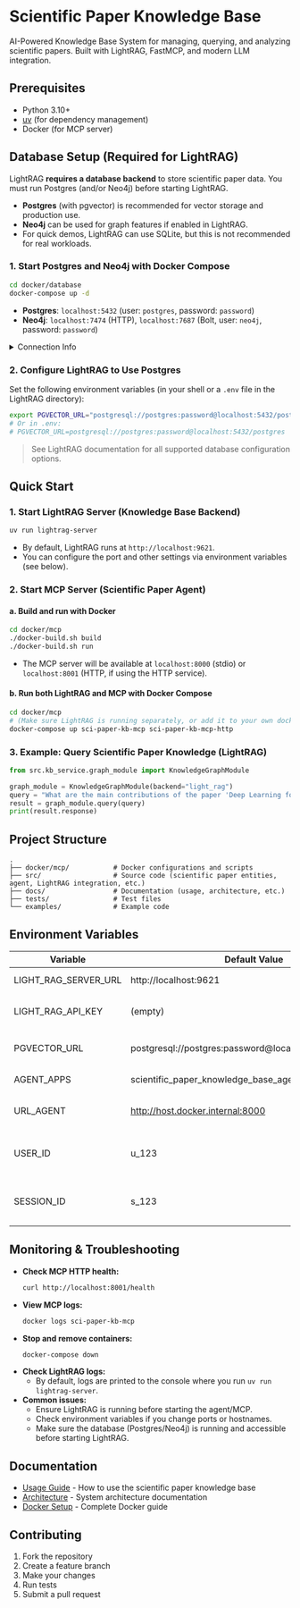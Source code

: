 # Scientific Paper Knowledge Base

AI-Powered Knowledge Base System for managing, querying, and analyzing scientific papers. Built with LightRAG, FastMCP, and modern LLM integration.

## Prerequisites
- Python 3.10+
- [uv](https://github.com/astral-sh/uv) (for dependency management)
- Docker (for MCP server)

## Database Setup (Required for LightRAG)
LightRAG **requires a database backend** to store scientific paper data. You must run Postgres (and/or Neo4j) before starting LightRAG.

- **Postgres** (with pgvector) is recommended for vector storage and production use.
- **Neo4j** can be used for graph features if enabled in LightRAG.
- For quick demos, LightRAG can use SQLite, but this is not recommended for real workloads.

### 1. Start Postgres and Neo4j with Docker Compose
```bash
cd docker/database
docker-compose up -d
```
- **Postgres**: `localhost:5432` (user: `postgres`, password: `password`)
- **Neo4j**: `localhost:7474` (HTTP), `localhost:7687` (Bolt, user: `neo4j`, password: `password`)

<details>
<summary>Connection Info</summary>

**Neo4j**
```
NEO4J_URI=bolt://localhost:7687
NEO4J_USERNAME=neo4j
NEO4J_PASSWORD=password
```

**Postgres**
```
POSTGRES_HOST=localhost
POSTGRES_PORT=5432
POSTGRES_USER=postgres
POSTGRES_PASSWORD=password
POSTGRES_DATABASE=postgres
```
</details>

### 2. Configure LightRAG to Use Postgres
Set the following environment variables (in your shell or a `.env` file in the LightRAG directory):
```bash
export PGVECTOR_URL="postgresql://postgres:password@localhost:5432/postgres"
# Or in .env:
# PGVECTOR_URL=postgresql://postgres:password@localhost:5432/postgres
```
> See LightRAG documentation for all supported database configuration options.

## Quick Start

### 1. Start LightRAG Server (Knowledge Base Backend)

```bash
uv run lightrag-server
```
- By default, LightRAG runs at `http://localhost:9621`.
- You can configure the port and other settings via environment variables (see below).

### 2. Start MCP Server (Scientific Paper Agent)

#### a. Build and run with Docker
```bash
cd docker/mcp
./docker-build.sh build
./docker-build.sh run
```
- The MCP server will be available at `localhost:8000` (stdio) or `localhost:8001` (HTTP, if using the HTTP service).

#### b. Run both LightRAG and MCP with Docker Compose
```bash
cd docker/mcp
# (Make sure LightRAG is running separately, or add it to your own docker-compose)
docker-compose up sci-paper-kb-mcp sci-paper-kb-mcp-http
```

### 3. Example: Query Scientific Paper Knowledge (LightRAG)

```python
from src.kb_service.graph_module import KnowledgeGraphModule

graph_module = KnowledgeGraphModule(backend="light_rag")
query = "What are the main contributions of the paper 'Deep Learning for NLP'?"
result = graph_module.query(query)
print(result.response)
```

## Project Structure
```
.
├── docker/mcp/           # Docker configurations and scripts
├── src/                  # Source code (scientific paper entities, agent, LightRAG integration, etc.)
├── docs/                 # Documentation (usage, architecture, etc.)
├── tests/                # Test files
└── examples/             # Example code
```

## Environment Variables
| Variable           | Default Value                | Description                                 |
|--------------------|-----------------------------|---------------------------------------------|
| LIGHT_RAG_SERVER_URL | http://localhost:9621      | LightRAG server URL                         |
| LIGHT_RAG_API_KEY  | (empty)                     | API key for LightRAG (if enabled)           |
| PGVECTOR_URL       | postgresql://postgres:password@localhost:5432/postgres | Postgres connection for LightRAG |
| AGENT_APPS         | scientific_paper_knowledge_base_agent | Name of the agent app              |
| URL_AGENT          | http://host.docker.internal:8000 | MCP agent endpoint (for Docker)        |
| USER_ID            | u_123                       | User identifier for agent sessions          |
| SESSION_ID         | s_123                       | Session identifier for agent conversations  |

## Monitoring & Troubleshooting
- **Check MCP HTTP health:**
  ```bash
  curl http://localhost:8001/health
  ```
- **View MCP logs:**
  ```bash
  docker logs sci-paper-kb-mcp
  ```
- **Stop and remove containers:**
  ```bash
  docker-compose down
  ```
- **Check LightRAG logs:**
  - By default, logs are printed to the console where you run `uv run lightrag-server`.
- **Common issues:**
  - Ensure LightRAG is running before starting the agent/MCP.
  - Check environment variables if you change ports or hostnames.
  - Make sure the database (Postgres/Neo4j) is running and accessible before starting LightRAG.

## Documentation
- [Usage Guide](docs/usage.md) - How to use the scientific paper knowledge base
- [Architecture](docs/architecture.md) - System architecture documentation
- [Docker Setup](docker/mcp/README-Docker.md) - Complete Docker guide

## Contributing
1. Fork the repository
2. Create a feature branch
3. Make your changes
4. Run tests
5. Submit a pull request
